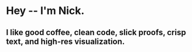 # Hey -- I'm Nick. 

## I like good coffee, clean code, slick proofs, crisp text, and high-res visualization. 
